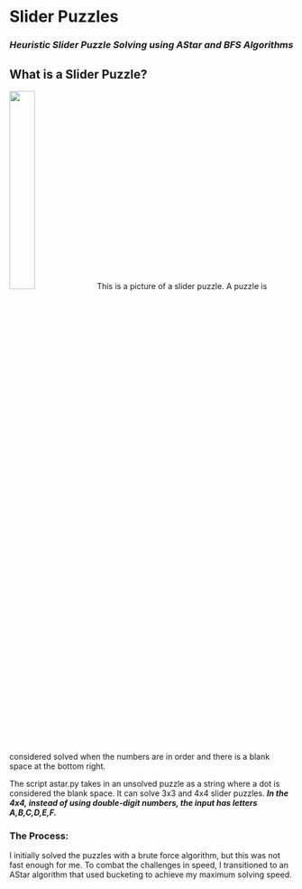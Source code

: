 # Slider Puzzles
### *Heuristic Slider Puzzle Solving using AStar and BFS Algorithms*

## What is a Slider Puzzle?
<img src="https://upload.wikimedia.org/wikipedia/commons/thumb/a/a4/15-puzzle-02.jpg/1200px-15-puzzle-02.jpg"  width="30%" >
This is a picture of a slider puzzle. A puzzle is considered solved when the numbers are in order and there is a blank space at the bottom right. 

The script astar.py takes in an unsolved puzzle as a string where a dot is considered the blank space. It can solve 3x3 and 4x4 slider puzzles. 
***In the 4x4, instead of using double-digit numbers, the input has letters A,B,C,D,E,F.***

### The Process: 
I initially solved the puzzles with a brute force algorithm, but this was not fast enough for me. To combat the challenges in speed, I transitioned to an AStar algorithm that used bucketing to achieve my maximum solving speed.
